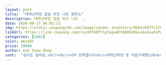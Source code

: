 ```yaml
---
layout: post 
title:  "대박난박양 집업 라인 니트 원피스" 
description: 대박난박양 집업 라인 니트  ..
date: 2020-09-17 06:01:13 
img: https://static.coupangcdn.com/image/vendor_inventory/9b64/60ffc178f27c15cfd8ce12f627009a79111d4f842d61595cc620b9f141cc.jpg 
linkUrl: https://link.coupang.com/re/AFFSDP?lptag=AF3600438&subid=ahnPublicAsk&pageKey=1566375402&itemId=2678394696&vendorItemId=70668917173&traceid=V0-113-d7feed8d53a56358 
categories: [1001] 
color: 4A148C 
price: 19800 
author: Ask View Shop 
cont:  "길이도 길어요.<br/><br/>너무 만족합니다<br/>대박난박양 옷 처음구매햇는데<br/>배에 힘을 빡 주어야되요ㅋㅋㅋ<br/>옷도이쁘고해서 재구매의사도 잇어요<br/>이쁘긴 이쁘네요.<br/><br/>잘입고 재구매하겟습니다<br/>재질좋고디자인좋고66키로인대60키로처럼보일정도로이쁘네요<br/>쭉 당기면 무릎까지도 와요<br/>참고로 제 키가 164에요<br/>" 
---
```

